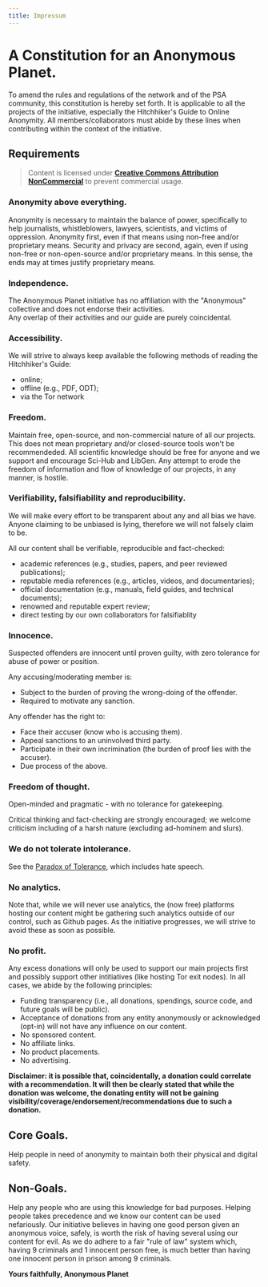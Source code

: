 ```yaml
---
title: Impressum
---
```

# A Constitution for an Anonymous Planet.

To amend the rules and regulations of the network and of the PSA community, this constitution is hereby set forth. It is applicable to all the projects of the initiative, especially the Hitchhiker's Guide to Online Anonymity. All members/collaborators must abide by these lines when contributing within the context of the initiative. 

## Requirements

> Content is licensed under **[Creative Commons Attribution NonCommercial](https://creativecommons.org/licenses/by-nc/3.0/)** to prevent commercial usage.  

### Anonymity above everything.  
Anonymity is necessary to maintain the balance of power, specifically to help journalists, whistleblowers, lawyers, scientists, and victims of oppression. Anonymity first, even if that means using non-free and/or proprietary means. Security and privacy are second, again, even if using non-free or non-open-source and/or proprietary means. In this sense, the ends may at times justify proprietary means.  

### Independence.  
The Anonymous Planet initiative has no affiliation with the "Anonymous" collective and does not endorse their activities.  
Any overlap of their activities and our guide are purely coincidental.

### Accessibility.  
We will strive to always keep available the following methods of reading the Hitchhiker's Guide:  

  - online;  
  - offline (e.g., PDF, ODT);  
  - via the Tor network

### Freedom.  
Maintain free, open-source, and non-commercial nature of all our projects. This does not mean proprietary and/or closed-source tools won't be recommendeded. All scientific knowledge should be free for anyone and we support and encourage Sci-Hub and LibGen. Any attempt to erode the freedom of information and flow of knowledge of our projects, in any manner, is hostile.

### Verifiability, falsifiability and reproducibility.  
We will make every effort to be transparent about any and all bias we have.  
Anyone claiming to be unbiased is lying, therefore we will not falsely claim to be.  

All our content shall be verifiable, reproducible and fact-checked:  

  - academic references (e.g., studies, papers, and peer reviewed publications);  
  - reputable media references (e.g., articles, videos, and documentaries);  
  - official documentation (e.g., manuals, field guides, and technical documents);  
  - renowned and reputable expert review;  
  - direct testing by our own collaborators for falsifiablity  

### Innocence.  
Suspected offenders are innocent until proven guilty, with zero tolerance for abuse of power or position. 

Any accusing/moderating member is:  

  - Subject to the burden of proving the wrong-doing of the offender.
  - Required to motivate any sanction.

Any offender has the right to:  

  - Face their accuser (know who is accusing them).
  - Appeal sanctions to an uninvolved third party.
  - Participate in their own incrimination (the burden of proof lies with the accuser).
  - Due process of the above.

### Freedom of thought.  
Open-minded and pragmatic - with no tolerance for gatekeeping.

Critical thinking and fact-checking are strongly encouraged; we welcome criticism including of a harsh nature (excluding ad-hominem and slurs).

### We do not tolerate intolerance.  
See the [Paradox of Tolerance](https://en.wikipedia.org/wiki/Paradox_of_tolerance), which includes hate speech. 

### No analytics.  
Note that, while we will never use analytics, the (now free) platforms hosting our content might be gathering such analytics outside of our control, such as Github pages. As the initiative progresses, we will strive to avoid these as soon as possible.

### No profit.  
Any excess donations will only be used to support our main projects first and possibly support other intitiatives (like hosting Tor exit nodes). In all cases, we abide by the following principles:

  - Funding transparency (i.e., all donations, spendings, source code, and future goals will be public).  
  - Acceptance of donations from any entity anonymously or acknowledged (opt-in) will not have any influence on our content.  
  - No sponsored content.  
  - No affiliate links.  
  - No product placements.  
  - No advertising.  

**Disclaimer: it is possible that, coincidentally, a donation could correlate with a recommendation. It will then be clearly stated that while the donation was welcome, the donating entity will not be gaining visibility/coverage/endorsement/recommendations due to such a donation.**

## Core Goals.

Help people in need of anonymity to maintain both their physical and digital safety.

## Non-Goals.

Help any people who are using this knowledge for bad purposes. Helping people takes precedence and we know our content can be used nefariously. Our initiative believes in having one good person given an anonymous voice, safely, is worth the risk of having several using our content for evil. As we do adhere to a fair "rule of law" system which, having 9 criminals and 1 innocent person free, is much better than having one innocent person in prison among 9 criminals.

**Yours faithfully, Anonymous Planet**
